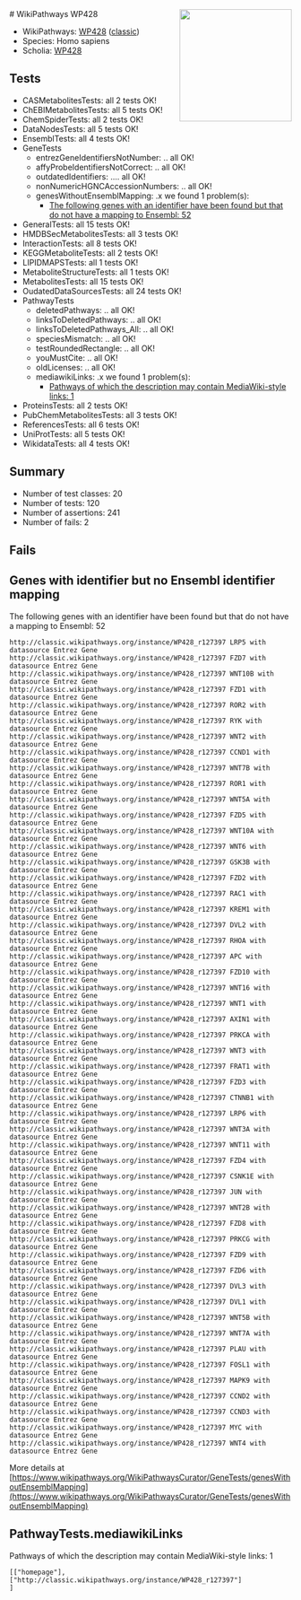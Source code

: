 <img style="float: right; width: 200px" src="https://upload.wikimedia.org/wikipedia/commons/thumb/8/83/Wplogo_with_text_500.png/640px-Wplogo_with_text_500.png" />
# WikiPathways WP428

* WikiPathways: [WP428](https://wikipathways.org/pathways/WP428) ([classic](https://classic.wikipathways.org/instance/WP428))
* Species: Homo sapiens
* Scholia: [WP428](https://scholia.toolforge.org/wikipathways/WP428)
## Tests
* CASMetabolitesTests: all 2 tests OK!
* ChEBIMetabolitesTests: all 5 tests OK!
* ChemSpiderTests: all 2 tests OK!
* DataNodesTests: all 5 tests OK!
* EnsemblTests: all 4 tests OK!
* GeneTests
    * entrezGeneIdentifiersNotNumber: .. all OK!
    * affyProbeIdentifiersNotCorrect: .. all OK!
    * outdatedIdentifiers: .... all OK!
    * nonNumericHGNCAccessionNumbers: .. all OK!
    * genesWithoutEnsemblMapping: .x we found 1 problem(s):
        * [The following genes with an identifier have been found but that do not have a mapping to Ensembl: 52](#c4e5438b)
* GeneralTests: all 15 tests OK!
* HMDBSecMetabolitesTests: all 3 tests OK!
* InteractionTests: all 8 tests OK!
* KEGGMetaboliteTests: all 2 tests OK!
* LIPIDMAPSTests: all 1 tests OK!
* MetaboliteStructureTests: all 1 tests OK!
* MetabolitesTests: all 15 tests OK!
* OudatedDataSourcesTests: all 24 tests OK!
* PathwayTests
    * deletedPathways: .. all OK!
    * linksToDeletedPathways: .. all OK!
    * linksToDeletedPathways_All: .. all OK!
    * speciesMismatch: .. all OK!
    * testRoundedRectangle: .. all OK!
    * youMustCite: .. all OK!
    * oldLicenses: .. all OK!
    * mediawikiLinks: .x we found 1 problem(s):
        * [Pathways of which the description may contain MediaWiki-style links: 1](#da69cf45)
* ProteinsTests: all 2 tests OK!
* PubChemMetabolitesTests: all 3 tests OK!
* ReferencesTests: all 6 tests OK!
* UniProtTests: all 5 tests OK!
* WikidataTests: all 4 tests OK!


## Summary

* Number of test classes: 20
* Number of tests: 120
* Number of assertions: 241
* Number of fails: 2

## Fails

<a name="c4e5438b" />

## Genes with identifier but no Ensembl identifier mapping

The following genes with an identifier have been found but that do not have a mapping to Ensembl: 52
```
http://classic.wikipathways.org/instance/WP428_r127397 LRP5 with datasource Entrez Gene
http://classic.wikipathways.org/instance/WP428_r127397 FZD7 with datasource Entrez Gene
http://classic.wikipathways.org/instance/WP428_r127397 WNT10B with datasource Entrez Gene
http://classic.wikipathways.org/instance/WP428_r127397 FZD1 with datasource Entrez Gene
http://classic.wikipathways.org/instance/WP428_r127397 ROR2 with datasource Entrez Gene
http://classic.wikipathways.org/instance/WP428_r127397 RYK with datasource Entrez Gene
http://classic.wikipathways.org/instance/WP428_r127397 WNT2 with datasource Entrez Gene
http://classic.wikipathways.org/instance/WP428_r127397 CCND1 with datasource Entrez Gene
http://classic.wikipathways.org/instance/WP428_r127397 WNT7B with datasource Entrez Gene
http://classic.wikipathways.org/instance/WP428_r127397 ROR1 with datasource Entrez Gene
http://classic.wikipathways.org/instance/WP428_r127397 WNT5A with datasource Entrez Gene
http://classic.wikipathways.org/instance/WP428_r127397 FZD5 with datasource Entrez Gene
http://classic.wikipathways.org/instance/WP428_r127397 WNT10A with datasource Entrez Gene
http://classic.wikipathways.org/instance/WP428_r127397 WNT6 with datasource Entrez Gene
http://classic.wikipathways.org/instance/WP428_r127397 GSK3B with datasource Entrez Gene
http://classic.wikipathways.org/instance/WP428_r127397 FZD2 with datasource Entrez Gene
http://classic.wikipathways.org/instance/WP428_r127397 RAC1 with datasource Entrez Gene
http://classic.wikipathways.org/instance/WP428_r127397 KREM1 with datasource Entrez Gene
http://classic.wikipathways.org/instance/WP428_r127397 DVL2 with datasource Entrez Gene
http://classic.wikipathways.org/instance/WP428_r127397 RHOA with datasource Entrez Gene
http://classic.wikipathways.org/instance/WP428_r127397 APC with datasource Entrez Gene
http://classic.wikipathways.org/instance/WP428_r127397 FZD10 with datasource Entrez Gene
http://classic.wikipathways.org/instance/WP428_r127397 WNT16 with datasource Entrez Gene
http://classic.wikipathways.org/instance/WP428_r127397 WNT1 with datasource Entrez Gene
http://classic.wikipathways.org/instance/WP428_r127397 AXIN1 with datasource Entrez Gene
http://classic.wikipathways.org/instance/WP428_r127397 PRKCA with datasource Entrez Gene
http://classic.wikipathways.org/instance/WP428_r127397 WNT3 with datasource Entrez Gene
http://classic.wikipathways.org/instance/WP428_r127397 FRAT1 with datasource Entrez Gene
http://classic.wikipathways.org/instance/WP428_r127397 FZD3 with datasource Entrez Gene
http://classic.wikipathways.org/instance/WP428_r127397 CTNNB1 with datasource Entrez Gene
http://classic.wikipathways.org/instance/WP428_r127397 LRP6 with datasource Entrez Gene
http://classic.wikipathways.org/instance/WP428_r127397 WNT3A with datasource Entrez Gene
http://classic.wikipathways.org/instance/WP428_r127397 WNT11 with datasource Entrez Gene
http://classic.wikipathways.org/instance/WP428_r127397 FZD4 with datasource Entrez Gene
http://classic.wikipathways.org/instance/WP428_r127397 CSNK1E with datasource Entrez Gene
http://classic.wikipathways.org/instance/WP428_r127397 JUN with datasource Entrez Gene
http://classic.wikipathways.org/instance/WP428_r127397 WNT2B with datasource Entrez Gene
http://classic.wikipathways.org/instance/WP428_r127397 FZD8 with datasource Entrez Gene
http://classic.wikipathways.org/instance/WP428_r127397 PRKCG with datasource Entrez Gene
http://classic.wikipathways.org/instance/WP428_r127397 FZD9 with datasource Entrez Gene
http://classic.wikipathways.org/instance/WP428_r127397 FZD6 with datasource Entrez Gene
http://classic.wikipathways.org/instance/WP428_r127397 DVL3 with datasource Entrez Gene
http://classic.wikipathways.org/instance/WP428_r127397 DVL1 with datasource Entrez Gene
http://classic.wikipathways.org/instance/WP428_r127397 WNT5B with datasource Entrez Gene
http://classic.wikipathways.org/instance/WP428_r127397 WNT7A with datasource Entrez Gene
http://classic.wikipathways.org/instance/WP428_r127397 PLAU with datasource Entrez Gene
http://classic.wikipathways.org/instance/WP428_r127397 FOSL1 with datasource Entrez Gene
http://classic.wikipathways.org/instance/WP428_r127397 MAPK9 with datasource Entrez Gene
http://classic.wikipathways.org/instance/WP428_r127397 CCND2 with datasource Entrez Gene
http://classic.wikipathways.org/instance/WP428_r127397 CCND3 with datasource Entrez Gene
http://classic.wikipathways.org/instance/WP428_r127397 MYC with datasource Entrez Gene
http://classic.wikipathways.org/instance/WP428_r127397 WNT4 with datasource Entrez Gene
```

More details at [https://www.wikipathways.org/WikiPathwaysCurator/GeneTests/genesWithoutEnsemblMapping](https://www.wikipathways.org/WikiPathwaysCurator/GeneTests/genesWithoutEnsemblMapping)

<a name="da69cf45" />

## PathwayTests.mediawikiLinks

Pathways of which the description may contain MediaWiki-style links: 1
```
[["homepage"],
["http://classic.wikipathways.org/instance/WP428_r127397"]
]
```

